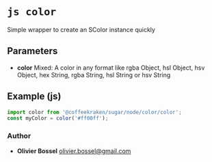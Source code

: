 


<!-- @namespace    sugar.node.color -->
<!-- @name    color -->

# ```js color ```


Simple wrapper to create an SColor instance quickly

## Parameters

- **color**  Mixed: A color in any format like rgba Object, hsl Object, hsv Object, hex String, rgba String, hsl String or hsv String



## Example (js)

```js
import color from '@coffeekraken/sugar/node/color/color';
const myColor = color('#ff00ff');
```


### Author
- **Olivier Bossel** <a href="mailto:olivier.bossel@gmail.com">olivier.bossel@gmail.com</a> 



